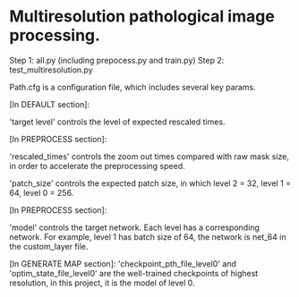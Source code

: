 # Multiresolution pathological image processing.

Step 1: all.py (including prepocess.py and train.py)
Step 2: test_multiresolution.py

Path.cfg is a configuration file, which includes several key params.

[In DEFAULT section]: 

'target level' controls the level of expected rescaled times.

[In PREPROCESS section]:

'rescaled_times' controls the zoom out times compared with raw mask size, in order to accelerate the preprocessing speed.

'patch_size' controls the expected patch size, in which level 2 = 32, level 1 = 64,  level 0 = 256.

[In PREPROCESS section]:

'model' controls the target network. Each level has a corresponding network. For example, level 1 has batch size of 64, the network is net_64 in the custom_layer file.


[In GENERATE MAP section]:
'checkpoint_pth_file_level0' and 'optim_state_file_level0' are the well-trained checkpoints of highest resolution, in this project, it is the model of level 0.

